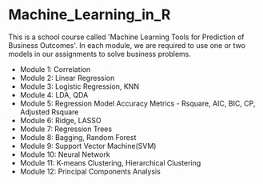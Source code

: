 # Machine_Learning_in_R
This is a school course called 'Machine Learning Tools for Prediction of Business Outcomes'. 
In each module, we are required to use one or two models in our assignments to solve business problems.   

- Module 1: Correlation
- Module 2: Linear Regression
- Module 3: Logistic Regression, KNN
- Module 4: LDA, QDA
- Module 5: Regression Model Accuracy Metrics - Rsquare, AIC, BIC, CP, Adjusted Rsquare
- Module 6: Ridge, LASSO
- Module 7: Regression Trees
- Module 8: Bagging, Random Forest
- Module 9: Support Vector Machine(SVM)
- Module 10: Neural Network
- Module 11: K-means Clustering, Hierarchical Clustering
- Module 12: Principal Components Analysis
